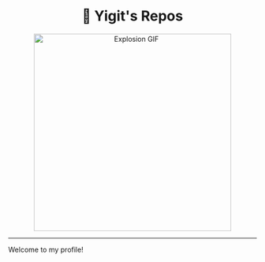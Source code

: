 <h1 align="center">👋 Yigit's Repos</h1>

<p align="center">
  <img src="https://media.giphy.com/media/gLcUG7QiR0jpMzoNUu/giphy.gif" width="400" alt="Explosion GIF" />
</p>

---

Welcome to my profile!
